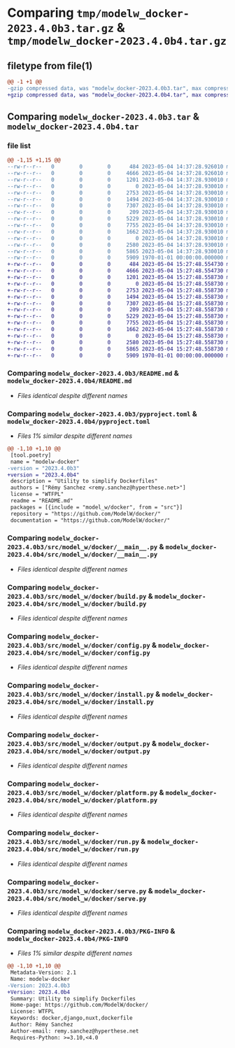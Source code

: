 # Comparing `tmp/modelw_docker-2023.4.0b3.tar.gz` & `tmp/modelw_docker-2023.4.0b4.tar.gz`

## filetype from file(1)

```diff
@@ -1 +1 @@
-gzip compressed data, was "modelw_docker-2023.4.0b3.tar", max compression
+gzip compressed data, was "modelw_docker-2023.4.0b4.tar", max compression
```

## Comparing `modelw_docker-2023.4.0b3.tar` & `modelw_docker-2023.4.0b4.tar`

### file list

```diff
@@ -1,15 +1,15 @@
--rw-r--r--   0        0        0      484 2023-05-04 14:37:28.926010 modelw_docker-2023.4.0b3/LICENSE
--rw-r--r--   0        0        0     4666 2023-05-04 14:37:28.926010 modelw_docker-2023.4.0b3/README.md
--rw-r--r--   0        0        0     1201 2023-05-04 14:37:28.930010 modelw_docker-2023.4.0b3/pyproject.toml
--rw-r--r--   0        0        0        0 2023-05-04 14:37:28.930010 modelw_docker-2023.4.0b3/src/model_w/docker/__init__.py
--rw-r--r--   0        0        0     2753 2023-05-04 14:37:28.930010 modelw_docker-2023.4.0b3/src/model_w/docker/__main__.py
--rw-r--r--   0        0        0     1494 2023-05-04 14:37:28.930010 modelw_docker-2023.4.0b3/src/model_w/docker/build.py
--rw-r--r--   0        0        0     7307 2023-05-04 14:37:28.930010 modelw_docker-2023.4.0b3/src/model_w/docker/config.py
--rw-r--r--   0        0        0      209 2023-05-04 14:37:28.930010 modelw_docker-2023.4.0b3/src/model_w/docker/exceptions.py
--rw-r--r--   0        0        0     5229 2023-05-04 14:37:28.930010 modelw_docker-2023.4.0b3/src/model_w/docker/install.py
--rw-r--r--   0        0        0     7755 2023-05-04 14:37:28.930010 modelw_docker-2023.4.0b3/src/model_w/docker/output.py
--rw-r--r--   0        0        0     1662 2023-05-04 14:37:28.930010 modelw_docker-2023.4.0b3/src/model_w/docker/platform.py
--rw-r--r--   0        0        0        0 2023-05-04 14:37:28.930010 modelw_docker-2023.4.0b3/src/model_w/docker/py.typed
--rw-r--r--   0        0        0     2580 2023-05-04 14:37:28.930010 modelw_docker-2023.4.0b3/src/model_w/docker/run.py
--rw-r--r--   0        0        0     5865 2023-05-04 14:37:28.930010 modelw_docker-2023.4.0b3/src/model_w/docker/serve.py
--rw-r--r--   0        0        0     5909 1970-01-01 00:00:00.000000 modelw_docker-2023.4.0b3/PKG-INFO
+-rw-r--r--   0        0        0      484 2023-05-04 15:27:48.554730 modelw_docker-2023.4.0b4/LICENSE
+-rw-r--r--   0        0        0     4666 2023-05-04 15:27:48.554730 modelw_docker-2023.4.0b4/README.md
+-rw-r--r--   0        0        0     1201 2023-05-04 15:27:48.558730 modelw_docker-2023.4.0b4/pyproject.toml
+-rw-r--r--   0        0        0        0 2023-05-04 15:27:48.558730 modelw_docker-2023.4.0b4/src/model_w/docker/__init__.py
+-rw-r--r--   0        0        0     2753 2023-05-04 15:27:48.558730 modelw_docker-2023.4.0b4/src/model_w/docker/__main__.py
+-rw-r--r--   0        0        0     1494 2023-05-04 15:27:48.558730 modelw_docker-2023.4.0b4/src/model_w/docker/build.py
+-rw-r--r--   0        0        0     7307 2023-05-04 15:27:48.558730 modelw_docker-2023.4.0b4/src/model_w/docker/config.py
+-rw-r--r--   0        0        0      209 2023-05-04 15:27:48.558730 modelw_docker-2023.4.0b4/src/model_w/docker/exceptions.py
+-rw-r--r--   0        0        0     5229 2023-05-04 15:27:48.558730 modelw_docker-2023.4.0b4/src/model_w/docker/install.py
+-rw-r--r--   0        0        0     7755 2023-05-04 15:27:48.558730 modelw_docker-2023.4.0b4/src/model_w/docker/output.py
+-rw-r--r--   0        0        0     1662 2023-05-04 15:27:48.558730 modelw_docker-2023.4.0b4/src/model_w/docker/platform.py
+-rw-r--r--   0        0        0        0 2023-05-04 15:27:48.558730 modelw_docker-2023.4.0b4/src/model_w/docker/py.typed
+-rw-r--r--   0        0        0     2580 2023-05-04 15:27:48.558730 modelw_docker-2023.4.0b4/src/model_w/docker/run.py
+-rw-r--r--   0        0        0     5865 2023-05-04 15:27:48.558730 modelw_docker-2023.4.0b4/src/model_w/docker/serve.py
+-rw-r--r--   0        0        0     5909 1970-01-01 00:00:00.000000 modelw_docker-2023.4.0b4/PKG-INFO
```

### Comparing `modelw_docker-2023.4.0b3/README.md` & `modelw_docker-2023.4.0b4/README.md`

 * *Files identical despite different names*

### Comparing `modelw_docker-2023.4.0b3/pyproject.toml` & `modelw_docker-2023.4.0b4/pyproject.toml`

 * *Files 1% similar despite different names*

```diff
@@ -1,10 +1,10 @@
 [tool.poetry]
 name = "modelw-docker"
-version = "2023.4.0b3"
+version = "2023.4.0b4"
 description = "Utility to simplify Dockerfiles"
 authors = ["Rémy Sanchez <remy.sanchez@hyperthese.net>"]
 license = "WTFPL"
 readme = "README.md"
 packages = [{include = "model_w/docker", from = "src"}]
 repository = "https://github.com/ModelW/docker/"
 documentation = "https://github.com/ModelW/docker/"
```

### Comparing `modelw_docker-2023.4.0b3/src/model_w/docker/__main__.py` & `modelw_docker-2023.4.0b4/src/model_w/docker/__main__.py`

 * *Files identical despite different names*

### Comparing `modelw_docker-2023.4.0b3/src/model_w/docker/build.py` & `modelw_docker-2023.4.0b4/src/model_w/docker/build.py`

 * *Files identical despite different names*

### Comparing `modelw_docker-2023.4.0b3/src/model_w/docker/config.py` & `modelw_docker-2023.4.0b4/src/model_w/docker/config.py`

 * *Files identical despite different names*

### Comparing `modelw_docker-2023.4.0b3/src/model_w/docker/install.py` & `modelw_docker-2023.4.0b4/src/model_w/docker/install.py`

 * *Files identical despite different names*

### Comparing `modelw_docker-2023.4.0b3/src/model_w/docker/output.py` & `modelw_docker-2023.4.0b4/src/model_w/docker/output.py`

 * *Files identical despite different names*

### Comparing `modelw_docker-2023.4.0b3/src/model_w/docker/platform.py` & `modelw_docker-2023.4.0b4/src/model_w/docker/platform.py`

 * *Files identical despite different names*

### Comparing `modelw_docker-2023.4.0b3/src/model_w/docker/run.py` & `modelw_docker-2023.4.0b4/src/model_w/docker/run.py`

 * *Files identical despite different names*

### Comparing `modelw_docker-2023.4.0b3/src/model_w/docker/serve.py` & `modelw_docker-2023.4.0b4/src/model_w/docker/serve.py`

 * *Files identical despite different names*

### Comparing `modelw_docker-2023.4.0b3/PKG-INFO` & `modelw_docker-2023.4.0b4/PKG-INFO`

 * *Files 1% similar despite different names*

```diff
@@ -1,10 +1,10 @@
 Metadata-Version: 2.1
 Name: modelw-docker
-Version: 2023.4.0b3
+Version: 2023.4.0b4
 Summary: Utility to simplify Dockerfiles
 Home-page: https://github.com/ModelW/docker/
 License: WTFPL
 Keywords: docker,django,nuxt,dockerfile
 Author: Rémy Sanchez
 Author-email: remy.sanchez@hyperthese.net
 Requires-Python: >=3.10,<4.0
```

